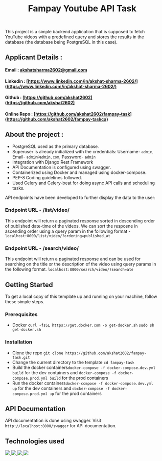 
<h1 align="center">Fampay Youtube API Task</h1>
<br>

This project is a simple backend application that is supposed to fetch YouTube videos with a predefined query and stores the results in the database (the database being PostgreSQL in this case).  


## Applicant Details :

#### Email : [akshatsharma2602@gmail.com](mailto:akshatsharma2602@gmail.com)
#### Linkedin : [https://www.linkedin.com/in/akshat-sharma-2602/](https://www.linkedin.com/in/akshat-sharma-2602/)
#### Github : [https://github.com/akshat2602](https://github.com/akshat2602)
#### Online Repo : [https://github.com/akshat2602/fampay-task](https://github.com/akshat2602/fampay-taskca)

## About the project :
-   PostgreSQL used as the primary database.
-   Superuser is already initialized with the credentials: Username- `admin`, Email- `admin@admin.com`, Password- `admin`
-   Integration with Django Rest Framework
-   API Documentation is configured using swagger.
-   Containerized using Docker and managed using docker-compose.
-   PEP-8 Coding guidelines followed.
-   Used Celery and Celery-beat for doing async API calls and scheduling tasks.

API endpoints have been developed to further display the data to the user:

### Endpoint URL - /list/video/
This endpoint will return a paginated response sorted in descending order of published date-time of the videos. We can sort the resposne in ascending order using a query param in the following format - 
`localhost:8000/list/video/?ordering=published_at`

### Endpoint URL - /search/video/
This endpoint will return a paginated response and can be used for searching on the title or the description of the video using query params in the following format.
`localhost:8000/search/video/?search=ate`


## Getting Started
To get a local copy of this template up and running on your machine, follow these simple steps.
### Prerequisites
- Docker
`curl -fsSL https://get.docker.com -o get-docker.sh`
`sudo sh get-docker.sh`

### Installation
- Clone the repo `git clone https://github.com/akshat2602/fampay-task.git`
- Change the current directory to the template `cd fampay-task`
- Build the docker containers`docker-compose -f docker-compose.dev.yml build` for the dev containers and `docker-compose -f docker-compose.prod.yml build` for the prod containers
- Run the docker containers`docker-compose -f docker-compose.dev.yml up` for the dev containers and `docker-compose -f docker-compose.prod.yml up` for the prod containers

## API Documentation
API documentation is done using swagger. Visit `http://localhost:8000/swagger` for API documentation.

## Technologies used
<a href="https://www.djangoproject.com/" target="_blank"><img src="https://img.shields.io/badge/Django-092E20?style=for-the-badge&logo=django&logoColor=white"/> </a>
<a href="https://www.django-rest-framework.org/" target="_blank"> <img src="https://img.shields.io/badge/DJANGO-REST-ff1709?style=for-the-badge&logo=django&logoColor=white&color=ff1709&labelColor=gray" /> </a>
<a href="https://www.docker.com/" target="_blank"><img src="https://img.shields.io/badge/Docker-2496ED?style=for-the-badge&logo=docker&logoColor=white"/> </a>
<a href="https://www.postgresql.org" target="_blank"> <img src="https://img.shields.io/badge/PostgreSQL-316192?style=for-the-badge&logo=postgresql&logoColor=white"/></a>
